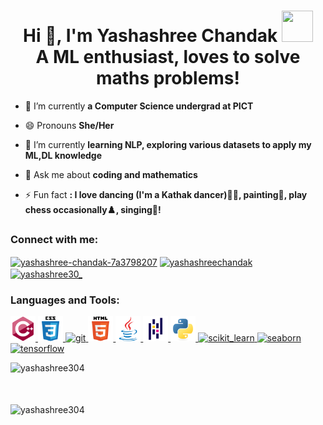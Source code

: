 <h1 align="center"> Hi 👋, I'm Yashashree Chandak <img src = "https://sdk.bitmoji.com/render/panel/959f0f42-4680-4c0f-88dc-071d1f02ed81-22738511-634c-4c96-bf8e-a5df298dd0a6-v1.png?transparent=1&palette=1" width="50" height="50/> </h1>
  <br /><br />
<h3 align="center"><br />A ML enthusiast, loves to solve maths problems! </h3>

- 🔭 I’m currently **a Computer Science undergrad at PICT**

- 😄 Pronouns **She/Her**

- 🌱 I’m currently **learning NLP, exploring various datasets to apply my ML,DL knowledge**

- 💬 Ask me about **coding and mathematics**

- ⚡ Fun fact **: I love dancing (I'm a Kathak dancer)💃🏻, painting🎨, play chess occasionally♟️, singing🎼!**

<h3 align="left">Connect with me:</h3>
<p align="left">
<a href="https://linkedin.com/in/yashashree-chandak-7a3798207" target="blank"><img align="center" src="https://raw.githubusercontent.com/rahuldkjain/github-profile-readme-generator/master/src/images/icons/Social/linked-in-alt.svg" alt="yashashree-chandak-7a3798207" height="30" width="40" /></a>
<a href="https://kaggle.com/yashashreechandak" target="blank"><img align="center" src="https://raw.githubusercontent.com/rahuldkjain/github-profile-readme-generator/master/src/images/icons/Social/kaggle.svg" alt="yashashreechandak" height="30" width="40" /></a>
<a href="https://instagram.com/yashashree30_" target="blank"><img align="center" src="https://raw.githubusercontent.com/rahuldkjain/github-profile-readme-generator/master/src/images/icons/Social/instagram.svg" alt="yashashree30_" height="30" width="40" /></a>
</p>

<h3 align="left">Languages and Tools:</h3>
<p align="left"> <a href="https://www.w3schools.com/cpp/" target="_blank" rel="noreferrer"> <img src="https://raw.githubusercontent.com/devicons/devicon/master/icons/cplusplus/cplusplus-original.svg" alt="cplusplus" width="40" height="40"/> </a> <a href="https://www.w3schools.com/css/" target="_blank" rel="noreferrer"> <img src="https://raw.githubusercontent.com/devicons/devicon/master/icons/css3/css3-original-wordmark.svg" alt="css3" width="40" height="40"/> </a> <a href="https://git-scm.com/" target="_blank" rel="noreferrer"> <img src="https://www.vectorlogo.zone/logos/git-scm/git-scm-icon.svg" alt="git" width="40" height="40"/> </a> <a href="https://www.w3.org/html/" target="_blank" rel="noreferrer"> <img src="https://raw.githubusercontent.com/devicons/devicon/master/icons/html5/html5-original-wordmark.svg" alt="html5" width="40" height="40"/> </a> <a href="https://www.java.com" target="_blank" rel="noreferrer"> <img src="https://raw.githubusercontent.com/devicons/devicon/master/icons/java/java-original.svg" alt="java" width="40" height="40"/> </a> <a href="https://pandas.pydata.org/" target="_blank" rel="noreferrer"> <img src="https://raw.githubusercontent.com/devicons/devicon/2ae2a900d2f041da66e950e4d48052658d850630/icons/pandas/pandas-original.svg" alt="pandas" width="40" height="40"/> </a> <a href="https://www.python.org" target="_blank" rel="noreferrer"> <img src="https://raw.githubusercontent.com/devicons/devicon/master/icons/python/python-original.svg" alt="python" width="40" height="40"/> </a> <a href="https://scikit-learn.org/" target="_blank" rel="noreferrer"> <img src="https://upload.wikimedia.org/wikipedia/commons/0/05/Scikit_learn_logo_small.svg" alt="scikit_learn" width="40" height="40"/> </a> <a href="https://seaborn.pydata.org/" target="_blank" rel="noreferrer"> <img src="https://seaborn.pydata.org/_images/logo-mark-lightbg.svg" alt="seaborn" width="40" height="40"/> </a> <a href="https://www.tensorflow.org" target="_blank" rel="noreferrer"> <img src="https://www.vectorlogo.zone/logos/tensorflow/tensorflow-icon.svg" alt="tensorflow" width="40" height="40"/> </a> </p>

<p><img align="left" src="https://github-readme-stats.vercel.app/api/top-langs?username=yashashree304&show_icons=true&locale=en&layout=compact" alt="yashashree304" /></p>
<br /> 
<br /><p><br /><img align="center" src="https://github-readme-stats.vercel.app/api?username=yashashree304&show_icons=true&locale=en" alt="yashashree304" /></p>

